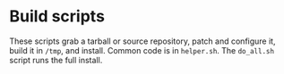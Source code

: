 # Build scripts

These scripts grab a tarball or source repository, patch and configure it,
build it in `/tmp`, and install.  Common code is in `helper.sh`.  The
`do_all.sh` script runs the full install.
